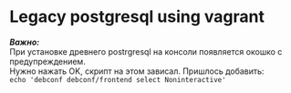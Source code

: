 # Legacy postgresql using vagrant
***Важно:***  
При установке древнего postrgresql на консоли появляется окошко с предупреждением.  
Нужно нажать OK, скрипт на этом зависал. Пришлось добавить:  
```echo 'debconf debconf/frontend select Noninteractive'```
